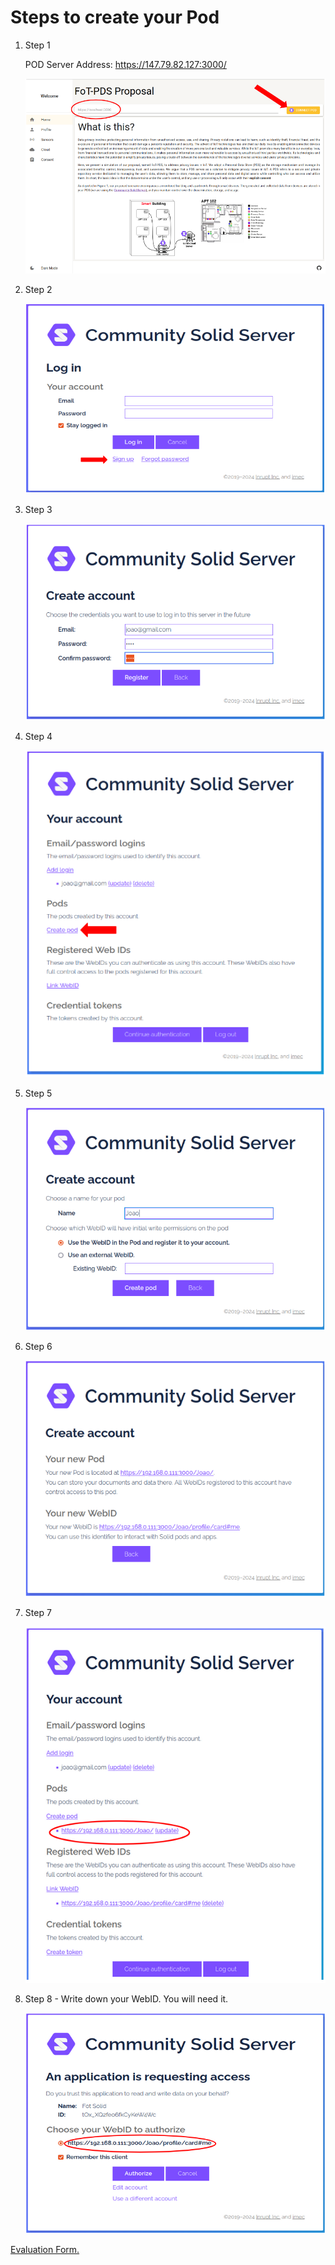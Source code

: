 # Steps to create your Pod

1. Step 1

    POD Server Address: https://147.79.82.127:3000/

    ![Step 1](steps_create_user/step_1.png)

2. Step 2

    ![Step 2](steps_create_user/step_2.png)

3. Step 3

    ![Step 3](steps_create_user/step_3.png)

4. Step 4

    ![Step 4](steps_create_user/step_4.png)

5. Step 5

    ![Step 5](steps_create_user/step_6.png)

6. Step 6

    ![Step 6](steps_create_user/step_7.png)

7. Step 7

    ![Step 7](steps_create_user/step_8.png)

8. Step 8 - Write down your WebID. You will need it.

    ![Step 8](steps_create_user/step_9.png)

[Evaluation Form.](https://forms.gle/kVojYPy9xToeLGAj6)